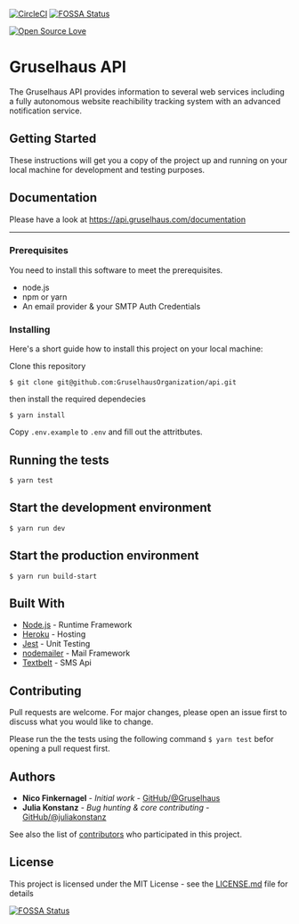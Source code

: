 [![CircleCI](https://circleci.com/gh/GruselhausOrganization/api.svg?style=svg)](https://circleci.com/gh/GruselhausOrganization/api) [![FOSSA Status](https://app.fossa.io/api/projects/git%2Bgithub.com%2FGruselhausOrganization%2Fapi.svg?type=shield)](https://app.fossa.io/projects/git%2Bgithub.com%2FGruselhausOrganization%2Fapi?ref=badge_shield)

[![Open Source Love](https://badges.frapsoft.com/os/mit/mit.svg?v=102)](https://github.com/ellerbrock/open-source-badge/)

# Gruselhaus API

The Gruselhaus API provides information to several web services including a fully autonomous website reachibility tracking system with an advanced notification service.
## Getting Started

These instructions will get you a copy of the project up and running on your local machine for development and testing purposes.

## Documentation

Please have a look at https://api.gruselhaus.com/documentation

----

### Prerequisites
You need to install this software to meet the prerequisites.

* node.js
* npm or yarn
* An email provider & your SMTP Auth Credentials

### Installing

Here's a short guide how to install this project on your local machine:

Clone this repository
```
$ git clone git@github.com:GruselhausOrganization/api.git
```

then install the required dependecies
```
$ yarn install
```

Copy `.env.example` to `.env` and fill out the attritbutes.

## Running the tests

```
$ yarn test
```

## Start the development environment

```
$ yarn run dev
```

## Start the production environment

```
$ yarn run build-start
```

## Built With

* [Node.js](https://nodejs.org/) - Runtime Framework
* [Heroku](https://heroku.com) - Hosting
* [Jest](https://jestjs.io) - Unit Testing
* [nodemailer](https://nodemailer.com) - Mail Framework
* [Textbelt](https://textbelt.com) - SMS Api

## Contributing

Pull requests are welcome. For major changes, please open an issue first to discuss what you would like to change.

Please run the the tests using the following command `$ yarn test` befor opening a pull request first.

## Authors

* **Nico Finkernagel** - *Initial work* - [GitHub/@Gruselhaus](https://github.com/Gruselhaus)
* **Julia Konstanz** - *Bug hunting & core contributing* - [GitHub/@juliakonstanz](https://github.com/juliakonstanz)

See also the list of [contributors](https://github.com/GruselhausOrganization/api/contributors) who participated in this project.

## License

This project is licensed under the MIT License - see the [LICENSE.md](LICENSE.md) file for details


[![FOSSA Status](https://app.fossa.io/api/projects/git%2Bgithub.com%2FGruselhausOrganization%2Fapi.svg?type=large)](https://app.fossa.io/projects/git%2Bgithub.com%2FGruselhausOrganization%2Fapi?ref=badge_large)